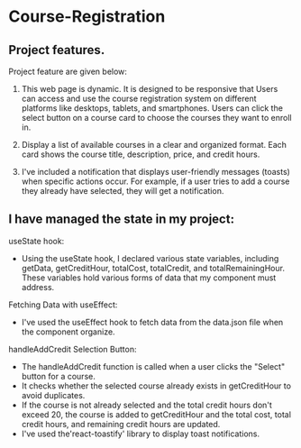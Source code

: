 # Course-Registration


## Project features.

 Project feature are given below:
1. This web page is dynamic. It is designed to be responsive that Users can access and use the course registration system on different platforms like desktops, tablets, and smartphones. Users can click the select button on a course card to choose the courses they want to enroll in. 

2. Display a list of available courses in a clear and organized format. Each card shows the course title, description, price, and credit hours.

3. I've included a notification that displays user-friendly messages (toasts) when specific actions occur. For example, if a user tries to add a course they already have selected, they will get a notification.


## I have managed the state in my project:

useState hook:
- Using the useState hook, I declared various state variables, including getData, getCreditHour, totalCost, totalCredit, and totalRemainingHour. These variables hold various forms of data that my component must address.

Fetching Data with useEffect:
- I've used the useEffect hook to fetch data from the data.json file when the component organize.

 handleAddCredit Selection Button:
 - The handleAddCredit function is called when a user clicks the "Select" button for a course.
 - It  checks whether the selected course already exists in getCreditHour to avoid duplicates.
 - If the course is not already selected and the total credit hours don't exceed 20, the course is added to getCreditHour and the total cost, total credit hours, and remaining credit hours are updated.
 - I've used the'react-toastify' library to display toast notifications.
